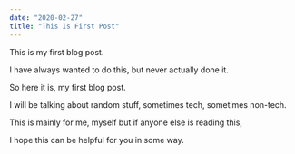 ```yaml
---
date: "2020-02-27"
title: "This Is First Post"
---
```


This is my first blog post.

I have always wanted to do this, but never actually done it.

So here it is, my first blog post.

I will be talking about random stuff, sometimes tech, sometimes non-tech.

This is mainly for me, myself but if anyone else is reading this,

I hope this can be helpful for you in some way.

